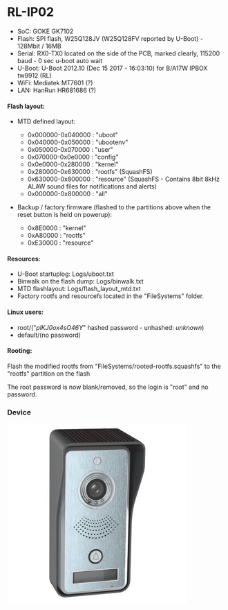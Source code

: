 # RL-IP02

* SoC: GOKE GK7102
* Flash: SPI flash, W25Q128JV (W25Q128FV reported by U-Boot) - 128Mbit / 16MB
* Serial: RX0-TX0 located on the side of the PCB, marked clearly, 115200 baud - 0 sec u-boot auto wait
* U-Boot: U-Boot 2012.10 (Dec 15 2017 - 16:03:10) for B/A17W IPBOX tw9912 (RL)
* WiFi: Mediatek MT7601 (?)
* LAN: HanRun HR681686 (?)

#### Flash layout:
* MTD defined layout:
	* 0x000000-0x040000 : "uboot"
	* 0x040000-0x050000 : "ubootenv"
	* 0x050000-0x070000 : "user"
	* 0x070000-0x0e0000 : "config"
	* 0x0e0000-0x280000 : "kernel"
	* 0x280000-0x630000 : "rootfs" (SquashFS)
	* 0x630000-0x800000 : "resource" (SquashFS - Contains 8bit 8kHz ALAW sound files for notifications and alerts)
	* 0x000000-0x800000 : "all"

* Backup / factory firmware (flashed to the partitions above when the reset button is held on powerup):
	* 0x8E0000 : "kernel"
	* 0xA80000 : "rootfs"
	* 0xE30000 : "resource"

#### Resources:
* U-Boot startuplog: Logs/uboot.txt
* Binwalk on the flash dump: Logs/binwalk.txt
* MTD flashlayout: Logs/flash_layout_mtd.txt
* Factory rootfs and resourcefs located in the "FileSystems" folder.

#### Linux users:
* root/("*plKJ0ox4sO46Y*" hashed password - unhashed: *unknown*)
* default/(no password)

#### Rooting:
Flash the modified rootfs from "FileSystems/rooted-rootfs.squashfs" to the "rootfs" partition on the flash

The root password is now blank/removed, so the login is "root" and no password.


### Device
![Actual device](Pictures/Device.jpg)